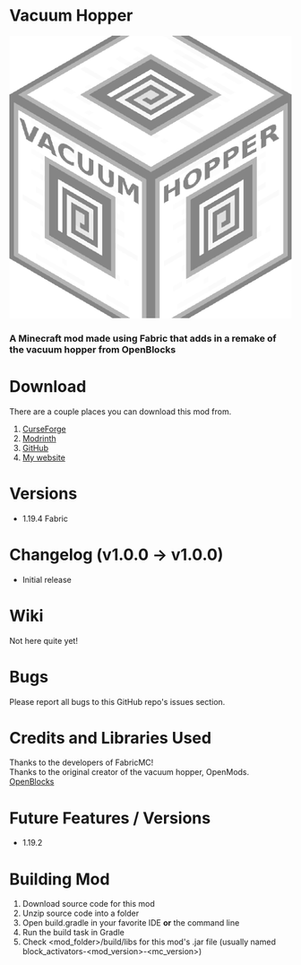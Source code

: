 # Vacuum Hopper
![Mod icon](/src/main/resources/assets/vacuumhopper/icon.png "Mod icon")
### A Minecraft mod made using Fabric that adds in a remake of the vacuum hopper from OpenBlocks

# Download
There are a couple places you can download this mod from.
1. [CurseForge](https://www.curseforge.com/minecraft/mc-mods/vacuum-hopper)
2. [Modrinth](https://modrinth.com/mod/vacuum_hopper)
3. [GitHub](https://github.com/Gitko01/VacuumHopper/releases)
4. [My website](https://gitko01.github.io)

# Versions
- 1.19.4 Fabric

# Changelog (v1.0.0 -> v1.0.0)
- Initial release

# Wiki
Not here quite yet!

# Bugs
Please report all bugs to this GitHub repo's issues section.

# Credits and Libraries Used
Thanks to the developers of FabricMC!  
Thanks to the original creator of the vacuum hopper, OpenMods.  
[OpenBlocks](https://www.curseforge.com/minecraft/mc-mods/openblocks)


# Future Features / Versions
- 1.19.2

# Building Mod
1. Download source code for this mod
2. Unzip source code into a folder
3. Open build.gradle in your favorite IDE __or__ the command line
4. Run the build task in Gradle
5. Check <mod_folder>/build/libs for this mod's .jar file (usually named block_activators-<mod_version>-<mc_version>)